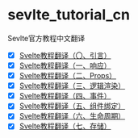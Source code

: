 # sevlte_tutorial_cn
Sevlte官方教程中文翻译

- [x] [Svelte教程翻译（〇、引言）](https://github.com/limeng0403/sevlte_tutorial_cn/blob/main/Svelte%E6%95%99%E7%A8%8B%E7%BF%BB%E8%AF%91%EF%BC%88%E3%80%87%E3%80%81%E5%BC%95%E8%A8%80%EF%BC%89.md)
- [x] [Svelte教程翻译（一、响应）](https://github.com/limeng0403/sevlte_tutorial_cn/blob/main/Svelte%E6%95%99%E7%A8%8B%E7%BF%BB%E8%AF%91%EF%BC%88%E4%B8%80%E3%80%81%E5%93%8D%E5%BA%94%EF%BC%89.md)
- [x] [Svelte教程翻译（二、Props）](https://github.com/limeng0403/sevlte_tutorial_cn/blob/main/Svelte%E6%95%99%E7%A8%8B%E7%BF%BB%E8%AF%91%EF%BC%88%E4%BA%8C%E3%80%81Props%EF%BC%89.md)
- [x] [Svelte教程翻译（三、逻辑渲染）](https://github.com/limeng0403/sevlte_tutorial_cn/blob/main/Svelte%E6%95%99%E7%A8%8B%E7%BF%BB%E8%AF%91%EF%BC%88%E4%B8%89%E3%80%81%E9%80%BB%E8%BE%91%E6%B8%B2%E6%9F%93%EF%BC%89.md)
- [x] [Svelte教程翻译（四、事件）](https://github.com/limeng0403/sevlte_tutorial_cn/blob/main/Svelte%E6%95%99%E7%A8%8B%E7%BF%BB%E8%AF%91%EF%BC%88%E5%9B%9B%E3%80%81%E4%BA%8B%E4%BB%B6%EF%BC%89.md)
- [x] [Svelte教程翻译（五、组件绑定）](https://github.com/limeng0403/sevlte_tutorial_cn/blob/main/Svelte%E6%95%99%E7%A8%8B%E7%BF%BB%E8%AF%91%EF%BC%88%E4%BA%94%E3%80%81%E7%BB%84%E4%BB%B6%E7%BB%91%E5%AE%9A%EF%BC%89.md)
- [x] [Svelte教程翻译（六、生命周期）](https://github.com/limeng0403/sevlte_tutorial_cn/blob/main/Svelte%E6%95%99%E7%A8%8B%E7%BF%BB%E8%AF%91%EF%BC%88%E5%85%AD%E3%80%81%E7%94%9F%E5%91%BD%E5%91%A8%E6%9C%9F%EF%BC%89.md)
- [x] [Svelte教程翻译（七、存储）](https://github.com/limeng0403/sevlte_tutorial_cn/blob/main/Svelte%E6%95%99%E7%A8%8B%E7%BF%BB%E8%AF%91%EF%BC%88%E4%B8%83%E3%80%81%E5%AD%98%E5%82%A8%EF%BC%89.md)

